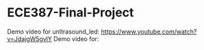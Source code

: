 # ECE387-Final-Project

Demo video for unltrasound_led: https://www.youtube.com/watch?v=JdajgW5gvlY
Demo video for:

